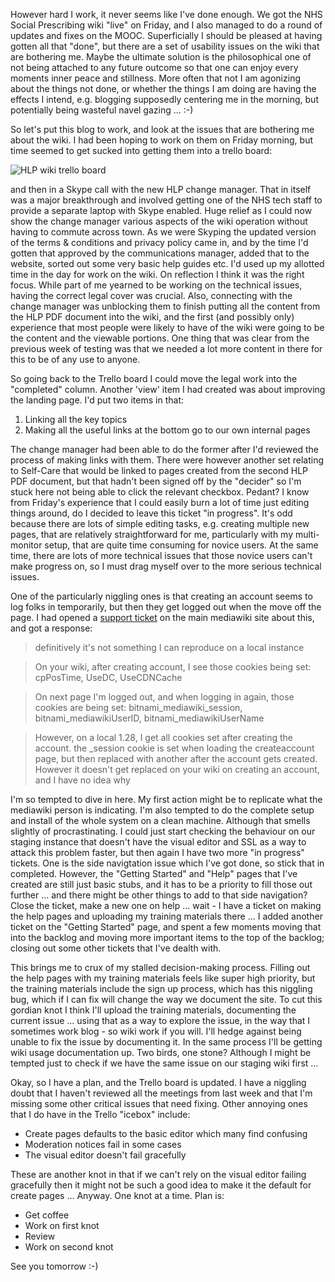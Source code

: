 However hard I work, it never seems like I've done enough.  We got the NHS Social Prescribing wiki "live" on Friday, and I also managed to do a round of updates and fixes on the MOOC.  Superficially I should be pleased at having gotten all that "done", but there are a set of usability issues on the wiki that are bothering me.  Maybe the ultimate solution is the philosophical one of not being attached to any future outcome so that one can enjoy every moments inner peace and stillness.  More often that not I am agonizing about the things not done, or whether the things I am doing are having the effects I intend, e.g. blogging supposedly centering me in the morning, but potentially being wasteful navel gazing ... :-)

So let's put this blog to work, and look at the issues that are bothering me about the wiki.  I had been hoping to work on them on Friday morning, but time seemed to get sucked into getting them into a trello board:

![HLP wiki trello board](https://www.dropbox.com/s/4nqawtimebrqe43/Screenshot%202017-05-15%2009.53.52.png?dl=1)

and then in a Skype call with the new HLP change manager.  That in itself was a major breakthrough and involved getting one of the NHS tech staff to provide a separate laptop with Skype enabled.  Huge relief as I could now show the change manager various aspects of the wiki operation without having to commute across town.  As we were Skyping the updated version of the terms & conditions and privacy policy came in, and by the time I'd gotten that approved by the communications manager, added that to the website, sorted out some very basic help guides etc. I'd used up my allotted time in the day for work on the wiki.  On reflection I think it was the right focus.  While part of me yearned to be working on the technical issues, having the correct legal cover was crucial.  Also, connecting with the change manager was unblocking them to finish putting all the content from the HLP PDF document into the wiki, and the first (and possibly only) experience that most people were likely to have of the wiki were going to be the content and the viewable portions.  One thing that was clear from the previous week of testing was that we needed a lot more content in there for this to be of any use to anyone.

So going back to the Trello board I could move the legal work into the "completed" column.  Another 'view' item I had created was about improving the landing page.  I'd put two items in that:

1. Linking all the key topics
2. Making all the useful links at the bottom go to our own internal pages

The change manager had been able to do the former after I'd reviewed the process of making links with them.  There were however another set relating to Self-Care that would be linked to pages created from the second HLP PDF document, but that hadn't been signed off by the "decider" so I'm stuck here not being able to click the relevant checkbox.  Pedant? I know from Friday's experience that I could easily burn a lot of time just editing things around, do I decided to leave this ticket "in progress".  It's odd because there are lots of simple editing tasks, e.g. creating multiple new pages, that are relatively straightforward for me, particularly with my multi-monitor setup, that are quite time consuming for novice users.  At the same time, there are lots of more technical issues that those novice users can't make progress on, so I must drag myself over to the more serious technical issues. 

One of the particularly niggling ones is that creating an account seems to log folks in temporarily, but then they get logged out when the move off the page.  I had opened a [support ticket](https://trello.com/invite/b/5J4lZIaT/53a4831a8f2f8dc0de936756c66e10d3/hlp-wiki) on the main mediawiki site about this, and got a response:

> definitively it's not something I can reproduce on a local instance

> On your wiki, after creating account, I see those cookies being set: cpPosTime, UseDC, UseCDNCache

> On next page I'm logged out, and when logging in again, those cookies are being set: bitnami_mediawiki_session, bitnami_mediawikiUserID, bitnami_mediawikiUserName

> However, on a local 1.28, I get all cookies set after creating the account. the _session cookie is set when loading the createaccount page, but then replaced with another after the account gets created. However it doesn't get replaced on your wiki on creating an account, and I have no idea why

I'm so tempted to dive in here.  My first action might be to replicate what the mediawiki person is indicating.  I'm also tempted to do the complete setup and install of the whole system on a clean machine.  Although that smells slightly of procrastinating.  I could just start checking the behaviour on our staging instance that doesn't have the visual editor and SSL as a way to attack this problem faster, but then again I have two more "in progress" tickets.  One is the side navigtation issue which I've got done, so stick that in completed.  However, the "Getting Started" and "Help" pages that I've created are still just basic stubs, and it has to be a priority to fill those out further ... and there might be other things to add to that side navigation?  Close the ticket, make a new one on help ... wait - I have a ticket on making the help pages and uploading my training materials there ... I added another ticket on the "Getting Started" page, and spent a few moments moving that into the backlog and moving more important items to the top of the backlog; closing out some other tickets that I've dealth with.

This brings me to crux of my stalled decision-making process.  Filling out the help pages with my training materials feels like super high priority, but the training materials include the sign up process, which has this niggling bug, which if I can fix will change the way we document the site.  To cut this gordian knot I think I'll upload the training materials, documenting the current issue ... using that as a way to explore the issue, in the way that I sometimes work blog - so wiki work if you will.   I'll hedge against being unable to fix the issue by documenting it.  In the same process I'll be getting wiki usage documentation up.  Two birds, one stone?  Although I might be tempted just to check if we have the same issue on our staging wiki first ...

Okay, so I have a plan, and the Trello board is updated.  I have a niggling doubt that I haven't reviewed all the meetings from last week and that I'm missing some other critical issues that need fixing.  Other annoying ones that I do have in the Trello "icebox" include:

* Create pages defaults to the basic editor which many find confusing
* Moderation notices fail in some cases
* The visual editor doesn't fail gracefully

These are another knot in that if we can't rely on the visual editor failing gracefully then it might not be such a good idea to make it the default for create pages ...  Anyway.  One knot at a time.  Plan is:

* Get coffee
* Work on first knot
* Review
* Work on second knot

See you tomorrow :-)

